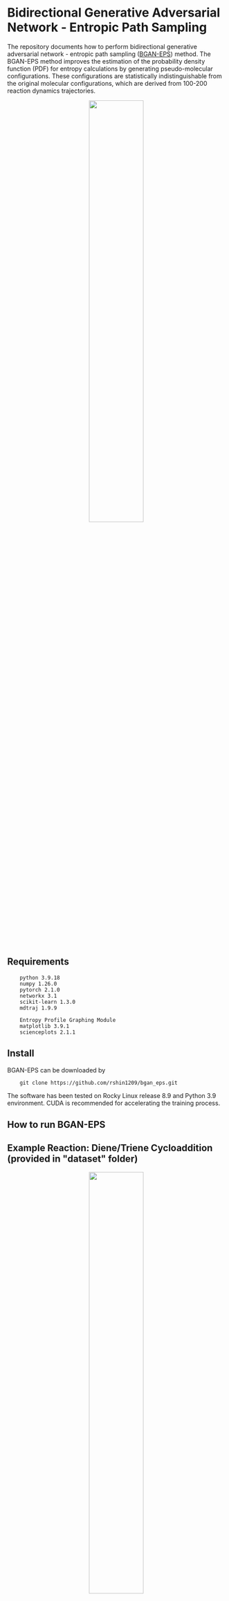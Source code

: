 # Bidirectional Generative Adversarial Network - Entropic Path Sampling

The repository documents how to perform bidirectional generative adversarial network - entropic path sampling ([BGAN-EPS](https://pubs.acs.org/doi/10.1021/acs.jpcb.3c01202)) method. The BGAN-EPS method improves the estimation of the probability density function (PDF) for entropy calculations by generating pseudo-molecular configurations. These configurations are statistically indistinguishable from the original molecular configurations, which are derived from 100-200 reaction dynamics trajectories.

<p align="center">
<img src="https://user-images.githubusercontent.com/25111091/205413472-bf70e899-32f7-4a0c-8dc5-a576c129a36c.jpg" width=50%>
</p>

## Requirements
        python 3.9.18
        numpy 1.26.0
        pytorch 2.1.0
        networkx 3.1
        scikit-learn 1.3.0
        mdtraj 1.9.9

        Entropy Profile Graphing Module
        matplotlib 3.9.1
        scienceplots 2.1.1

## Install
BGAN-EPS can be downloaded by

        git clone https://github.com/rshin1209/bgan_eps.git

The software has been tested on Rocky Linux release 8.9 and Python 3.9 environment. CUDA is recommended for accelerating the training process.

## How to run BGAN-EPS

## Example Reaction: Diene/Triene Cycloaddition (provided in "dataset" folder)
<p align="center">
<img src="https://github.com/rshin1209/bgan_eps/assets/25111091/e78b318a-37d5-40ee-a6d3-b747457b03f3", width=50%>
</p>

The diene/triene cycloaddition is an ambimodal pericyclic reaction involving butadiene with hexatriene. It yields two products with asynchronous bond formations: 4+2-adduct (bond 1 and bond 2) and 6+4-adduct (bond 1 and bond 3)

<p align="center">
<img src="https://github.com/rshin1209/bgan_eps/assets/25111091/45e297e2-09dc-403d-908d-0f97f43d66bb", width=50%>
</p>

## The overview of BGAN-EPS

<p align="center">
<img src="https://github.com/rshin1209/bgan_eps/assets/25111091/c1b2280b-3ce6-4437-8699-7db437239b6b" width=100%>
</p>

### Step 1: Quasiclassical Trajectory Simulation
        Functional/Basis Set: B3LYP-D3/6-31G(d)
        Integration Time Step: 1 fs
        Temperature: 298.15 K

Files to prepare:
1. Collect post-transition-state (post-TS) trajectories and combine them into a single xyz file (all post-TS trajectories) (e.g., ./dataset/dta_r2p_1.xyz).
2. Optimized TS structure file in pdb format (e.g., ./dataset/dta_r2p_TS.pdb).

**Filename format must be \[name of reaction\]\_r2p\_#.XXX**

### Step 2: BGAN-assisted Configuration Sampling
#### Step 2.1: Coordinate Conversion

xyz2bat.py converts Cartesian coordinates of snapshots into redundant internal coordinates based on bonding connectivity (e.g., ./log/dta_r2p_1/topology.txt). The resulting internal coordinates are saved in a 2D numpy array (e.g., ./log/dta_r2p_1/dof.npy) with rows of snapshots and columns of internal coordinates.

        python xyz2bat.py --nb1 1 --nb2 10 --ts dta_r2p_TS --atom1 11 --atom2 13 --reaction dta_r2p_1
        python xyz2bat.py --nb1 1 --nb2 10 --ts dta_r2p_TS --atom1 2 --atom2 5 --reaction dta_r2p_2
        [nb1] -- first atom number in bond 1
        [nb2] -- second atom number in bond 1
        [atom1] -- first atom number in reaction coordinate (e.g., bond 2 or bond 3)
        [atom2] -- second atom number in reaction coordinate (e.g., bond 2 or bond 3)
        [reaction] -- Name of the reaction file without format tag
        [ts] -- Name of the optimized transition state structure file (pdb) without format tag

#### Step 2.2: BGAN Training and entropic path sampling (EPS)

The main.py script trains the BGAN model using internal coordinates from snapshots and performs entropic path sampling. The BGAN-EPS method executes for \[loop\] number of rounds to reduce statistical errors. The entropy calculations from each round are saved in directories such as './log/dta_r2p_1/bgan#', where '#' denotes the round number. For improved resolution of entropic profiles, the BGAN-EPS method employs a running average of 30 data points, moving structural windows.

        python main.py --reaction dta_r2p_1 --bondmax 2.790 --bondmin 1.602 --ensemble 9
        python main.py --reaction dta_r2p_2 --bondmax 3.009 --bondmin 1.689 --ensemble 10
        [reaction] -- Name of the reaction file without format tag
        [ensemble] -- Number of structural ensembles for entropic path sampling
        [bondmax] -- Maximum bond length (i.e., bond length in the optimized TS structure)
        [bondmin] -- Minimum bond length (i.e., bond formation criterion)
        [temperature] -- Temperature in configurational entropy calculation
        [eps_type] -- Type of entropic path sampling: average or max (average recommended)

        [batch_size] -- Batch size for BGAN training (64 recommended)
        [epochs] -- Number of epochs for BGAN training (50 recommended)
        [lr] -- Learning rate of Adam Optimizer in BGAN training (1e-4 recommended)
        [beta1] -- Momentum1 for Adam Optimizer (0.5 recommended) 
        [beta2] -- Momentum2 for Adam Optimizer (0.999 recommended)
        [loop] -- Number of BGAN-EPS rounds (5-20 recommended based on available computation resources)

### Step 3: Entropy Analysis
Refer to entropyanalysis.ipynb
#### Step 3.1: Entropy Profiling
The entropic profiles can be visualized in the entropyanalysis.ipynb file. The x-axis represents the change in bond lengths relative to the bond length in the TS structure. The y-axis represents the entropy values, shown in -TS (kcal/mol). Blue and red dashed lines mark the 2.0 Å for each adduct. The entropy values for each structural window are adjusted by subtracting the entropy at the first post-TS point, which starts at 0.0 kcal/mol. Error bars on the entropic profiles represent the standard deviation from multiple BGAN-EPS iterations.

        reaction = 'dta'
        bond2_params = (2.790, 1.602, 9) # bondmax, bondmin, number of structural ensembles
        bond3_params = (3.009, 1.689, 10) # bondmax, bondmin, number of structural ensembles

<p align="center">
<img src = "https://github.com/rshin1209/bgan_eps/assets/25111091/7e8bb47f-d1be-4a08-8c3d-ace9c7b56763", width=50%>
</p>

#### Step 3.2: Entropy Decomposition Analysis
entropyanalysis.ipynb can also partition molecular configurational entropy into local structural moieties (e.g., 4π and 6π moieties). The user must define the atom indices for each moiety.

        moiety4pi_atoms = [1, 2, 6, 11, 24, 19, 7, 12, 14, 15]
        moiety6pi_atoms = [10, 3, 4, 5, 8, 13, 22, 23, 20, 21, 9, 16, 17, 18]

<p align="center">
<img src = "https://github.com/rshin1209/bgan_eps/assets/25111091/c66faf25-3830-4c19-b758-43b9892de8ad", width=50%>
</p>

## Contact
Please open an issue on GitHub or contact wook.shin@vanderbilt.edu if you encounter any issues or have concerns.

## Citation
Shin, W.; Ran, X.; Yang, Z. J. Accelerated Entropic Path Sampling with a Bidirectional Generative Adversarial Network. The Journal of Physical Chemistry B 2023, 127 (19), 4254-4260. DOI: 10.1021/acs.jpcb.3c01202.

## License
This project is licensed under the MIT License - see the LICENSE file for details.
